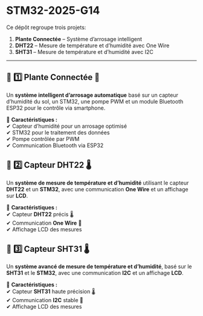 # STM32-2025-G14
Ce dépôt regroupe trois projets:  
1. **Plante Connectée** – Système d’arrosage intelligent  
2. **DHT22** – Mesure de température et d’humidité avec One Wire  
3. **SHT31** – Mesure de température et d’humidité avec I2C  

---

## 📌 1️⃣ Plante Connectée 🌿  
Un **système intelligent d’arrosage automatique** basé sur un capteur d’humidité du sol, un STM32, une pompe PWM et un module Bluetooth ESP32 pour le contrôle via smartphone.  

🔹 **Caractéristiques :**  
✔ Capteur d’humidité pour un arrosage optimisé  
✔ STM32 pour le traitement des données  
✔ Pompe contrôlée par PWM  
✔ Communication Bluetooth via ESP32 


## 📌 2️⃣ Capteur DHT22 🌡️  
Un **système de mesure de température et d’humidité** utilisant le capteur **DHT22** et un **STM32**, avec une communication **One Wire** et un affichage sur **LCD**.  

🔹 **Caractéristiques :**  
✔ Capteur **DHT22** précis 🌡️  
✔ Communication **One Wire** 🔗  
✔ Affichage LCD des mesures 

## 📌 3️⃣ Capteur SHT31 🌡️  
Un **système avancé de mesure de température et d’humidité**, basé sur le **SHT31** et le **STM32**, avec une communication **I2C** et un affichage **LCD**.  

🔹 **Caractéristiques :**  
✔ Capteur **SHT31** haute précision 🌡️  
✔ Communication **I2C** stable 🔗  
✔ Affichage LCD des mesures  
